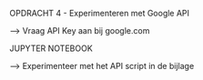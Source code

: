 OPDRACHT 4 - Experimenteren met Google API

--> Vraag API Key aan bij google.com 

JUPYTER NOTEBOOK

--> Experimenteer met het API script in de bijlage
